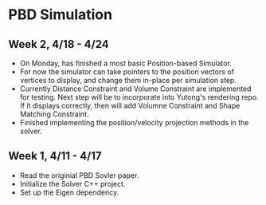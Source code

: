 # PBD Simulation

## Week 2, 4/18 - 4/24

- On Monday, has finished a most basic Position-based Simulator.
- For now the simulator can take pointers to the position vectors of vertices to display, and change them in-place per simulation step.
- Currently Distance Constraint and Volume Constraint are implemented for testing. Next step will be to incorporate into Yutong's rendering repo. 
If it displays correctly, then will add Volumne Constraint and Shape Matching Constraint. 
- Finished implementing the position/velocity projection methods in the solver.


## Week 1, 4/11 - 4/17

- Read the originial PBD Sovler paper. 
- Initialize the Solver C++ project. 
- Set up the Eigen dependency. 
